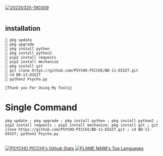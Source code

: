 <a href="https://github.com/PSYCHO-PICCHI/"><img src="https://i.ibb.co/zVXjP9f/20220325-190309.jpg" alt="20220325-190309" border="0"></a><br /><a target='_blank' href='https://github.com/PSYCHO-PICCHI/.com/'></a><br />
## <b>installation</b>

```
🔗 pkg update
🔗 pkg upgrade
🔗 pkg install python
🔗 pkg install python2
🔗 pip2 install requests
🔗 pip2 install mechanize
🔗 pkg install git
🔗 git clone https://github.com/PSYCHO-PICCHI/BD-11-DIGIT.git
🔗 cd BD-11-DIGIT
🔗 python2 Psycho.py

🖤Thank you For Using My Tools🖤

```

# Single Command 

```
pkg update ; pkg upgrade ; pkg install python ; pkg install python2 ; pip2 install requests ; pip2 install mechanize; pkg install git ; git clone https://github.com/PSYCHO-PICCHI/BD-11-DIGIT.git ; cd BD-11-DIGIT; python2 Psycho.py
```
<br/>
      <a href="https://github.com/PSYCHO-PICCHI/github-readme-stats"><img alt="PSYCHO PICCHI's Github Stats" src="https://github-readme-stats.vercel.app/api?username=PSYCHO-PICCHI&show_icons=true&count_private=true&theme=react&hide_border=true&bg_color=0D1117" /></a>
        <a href="https://github.com/Naim75o/github-readme-stats"><img alt="FLAME NAIM's Top Languages" src="https://github-readme-stats.vercel.app/api/top-langs/?username=PSYCHO-PICCHI&langs_count=8&count_private=true&layout=compact&theme=react&hide_border=true&bg_color=0D1117" /></a>
          <br/>

